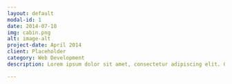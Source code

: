 ```yaml
---
layout: default
modal-id: 1
date: 2014-07-18
img: cabin.png
alt: image-alt
project-date: April 2014
client: Placeholder
category: Web Development
description: Lorem ipsum dolor sit amet, consectetur adipiscing elit. Quisque scelerisque, lectus in tempus pellentesque, arcu magna ullamcorper mauris, vel facilisis nulla enim maximus est. Morbi fringilla ligula nec laoreet pharetra. Quisque consectetur ullamcorper nisl. Sed sed posuere arcu.

---
```

